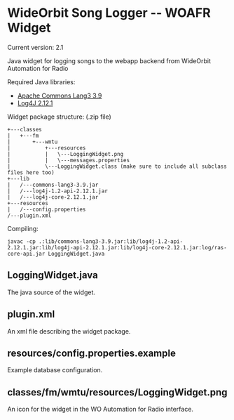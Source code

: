 # WideOrbit Song Logger -- WOAFR Widget

Current version: 2.1

Java widget for logging songs to the webapp backend from WideOrbit Automation for Radio

Required Java libraries:

- [Apache Commons Lang3 3.9](http://mirror.cc.columbia.edu/pub/software/apache//commons/lang/binaries/commons-lang3-3.9-bin.zip)
- [Log4J 2.12.1](https://www.apache.org/dyn/closer.lua/logging/log4j/2.12.1/apache-log4j-2.12.1-bin.zip)

Widget package structure: (.zip file)

```text
+---classes
|   +---fm
|       +---wmtu
|           +---resources
|           |   \---LoggingWidget.png
|           |   \---messages.properties
|           \---LoggingWidget.class (make sure to include all subclass files here too)
+---lib
|   /---commons-lang3-3.9.jar
|   /---log4j-1.2-api-2.12.1.jar
|   /---log4j-core-2.12.1.jar
+---resources
|   /---config.properties
/---plugin.xml
```

Compiling:

```text
javac -cp .:lib/commons-lang3-3.9.jar:lib/log4j-1.2-api-2.12.1.jar:lib/log4j-api-2.12.1.jar:lib/log4j-core-2.12.1.jar:log/ras-core-api.jar LoggingWidget.java
```

## LoggingWidget.java

The java source of the widget.

## plugin.xml

An xml file describing the widget package.

## resources/config.properties.example

Example database configuration.

## classes/fm/wmtu/resources/LoggingWidget.png

An icon for the widget in the WO Automation for Radio interface.
